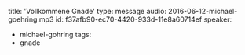 title: 'Vollkommene Gnade'
type: message
audio: 2016-06-12-michael-goehring.mp3
id: f37afb90-ec70-4420-933d-11e8a60714ef
speaker:
  - michael-gohring
tags:
  - gnade
